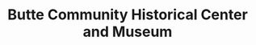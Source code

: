 ---
layout: repo
title: "Butte Community Historical Center and Museum"
id: 11273
permalink: repos/11273/
---